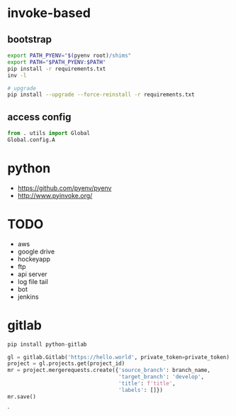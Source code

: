 invoke-based
============

## bootstrap

```sh
export PATH_PYENV="$(pyenv root)/shims"
export PATH="$PATH_PYENV:$PATH"
pip install -r requirements.txt
inv -l
```


``` sh
# upgrade
pip install --upgrade --force-reinstall -r requirements.txt
```

## access config

```python
from . utils import Global
Global.config.A
```

# python
* https://github.com/pyenv/pyenv
* http://www.pyinvoke.org/

# TODO
* aws
* google drive
* hockeyapp
* ftp
* api server
* log file tail
* bot
* jenkins

# gitlab

``` python
pip install python-gitlab

gl = gitlab.Gitlab('https://hello.world', private_token=private_token)
project = gl.projects.get(project_id)
mr = project.mergerequests.create({'source_branch': branch_name,
                                   'target_branch': 'develop',
                                   'title': f'title',
                                   'labels': []})
mr.save()
```

`
